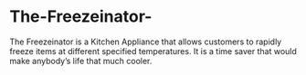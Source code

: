 # The-Freezeinator-
The Freezeinator is a Kitchen Appliance that allows customers to rapidly freeze items at different specified temperatures. It is a time saver that would make anybody’s life that much cooler. 
